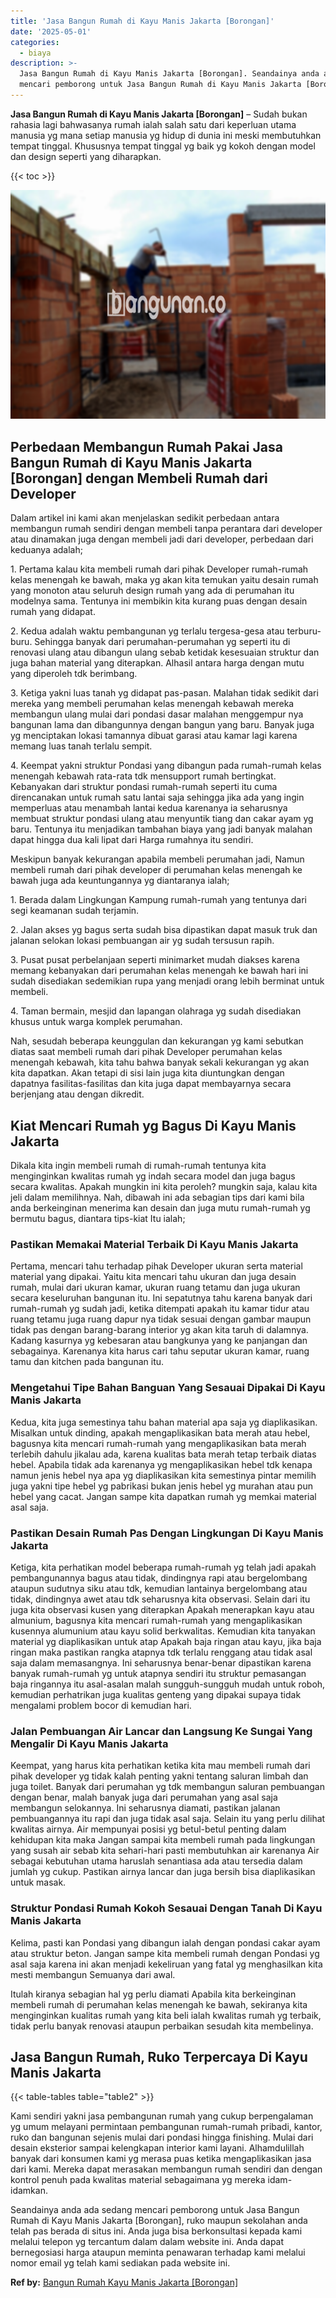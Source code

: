 ```yaml
---
title: 'Jasa Bangun Rumah di Kayu Manis Jakarta [Borongan]'
date: '2025-05-01'
categories:
  - biaya
description: >-
  Jasa Bangun Rumah di Kayu Manis Jakarta [Borongan]. Seandainya anda ada sedang
  mencari pemborong untuk Jasa Bangun Rumah di Kayu Manis Jakarta [Borongan],...
---
```


**Jasa Bangun Rumah di Kayu Manis Jakarta \[Borongan\]** – Sudah bukan rahasia lagi bahwasanya rumah ialah salah satu dari keperluan utama manusia yg mana setiap manusia yg hidup di dunia ini meski membutuhkan tempat tinggal. Khususnya tempat tinggal yg baik yg kokoh dengan model dan design seperti yang diharapkan.

{{< toc >}}

![Jasa Bangun Rumah di Kayu Manis Jakarta [Borongan]](/images/borong-bangunan-32.png)

## Perbedaan Membangun Rumah Pakai Jasa Bangun Rumah di Kayu Manis Jakarta \[Borongan\] dengan Membeli Rumah dari Developer

Dalam artikel ini kami akan menjelaskan sedikit perbedaan antara membangun rumah sendiri dengan membeli tanpa perantara dari developer atau dinamakan juga dengan membeli jadi dari developer, perbedaan dari keduanya adalah;

1\. Pertama kalau kita membeli rumah dari pihak Developer rumah-rumah kelas menengah ke bawah, maka yg akan kita temukan yaitu desain rumah yang monoton atau seluruh design rumah yang ada di perumahan itu modelnya sama. Tentunya ini membikin kita kurang puas dengan desain rumah yang didapat.

2\. Kedua adalah waktu pembangunan yg terlalu tergesa-gesa atau terburu-buru. Sehingga banyak dari perumahan-perumahan yg seperti itu di renovasi ulang atau dibangun ulang sebab ketidak kesesuaian struktur dan juga bahan material yang diterapkan. Alhasil antara harga dengan mutu yang diperoleh tdk berimbang.

3\. Ketiga yakni luas tanah yg didapat pas-pasan. Malahan tidak sedikit dari mereka yang membeli perumahan kelas menengah kebawah mereka membangun ulang mulai dari pondasi dasar malahan menggempur nya bangunan lama dan dibangunnya dengan bangun yang baru. Banyak juga yg menciptakan lokasi tamannya dibuat garasi atau kamar lagi karena memang luas tanah terlalu sempit.

4\. Keempat yakni struktur Pondasi yang dibangun pada rumah-rumah kelas menengah kebawah rata-rata tdk mensupport rumah bertingkat. Kebanyakan dari struktur pondasi rumah-rumah seperti itu cuma direncanakan untuk rumah satu lantai saja sehingga jika ada yang ingin memperluas atau menambah lantai kedua karenanya ia seharusnya membuat struktur pondasi ulang atau menyuntik tiang dan cakar ayam yg baru. Tentunya itu menjadikan tambahan biaya yang jadi banyak malahan dapat hingga dua kali lipat dari Harga rumahnya itu sendiri.

Meskipun banyak kekurangan apabila membeli perumahan jadi, Namun membeli rumah dari pihak developer di perumahan kelas menengah ke bawah juga ada keuntungannya yg diantaranya ialah;

1\. Berada dalam Lingkungan Kampung rumah-rumah yang tentunya dari segi keamanan sudah terjamin.

2\. Jalan akses yg bagus serta sudah bisa dipastikan dapat masuk truk dan jalanan selokan lokasi pembuangan air yg sudah tersusun rapih.

3\. Pusat pusat perbelanjaan seperti minimarket mudah diakses karena memang kebanyakan dari perumahan kelas menengah ke bawah hari ini sudah disediakan sedemikian rupa yang menjadi orang lebih berminat untuk membeli.

4\. Taman bermain, mesjid dan lapangan olahraga yg sudah disediakan khusus untuk warga komplek perumahan.

Nah, sesudah beberapa keunggulan dan kekurangan yg kami sebutkan diatas saat membeli rumah dari pihak Developer perumahan kelas menengah kebawah, kita tahu bahwa banyak sekali kekurangan yg akan kita dapatkan. Akan tetapi di sisi lain juga kita diuntungkan dengan dapatnya fasilitas-fasilitas dan kita juga dapat membayarnya secara berjenjang atau dengan dikredit.

## Kiat Mencari Rumah yg Bagus Di Kayu Manis Jakarta

Dikala kita ingin membeli rumah di rumah-rumah tentunya kita menginginkan kwalitas rumah yg indah secara model dan juga bagus secara kwalitas. Apakah mungkin ini kita peroleh? mungkin saja, kalau kita jeli dalam memilihnya. Nah, dibawah ini ada sebagian tips dari kami bila anda berkeinginan menerima kan desain dan juga mutu rumah-rumah yg bermutu bagus, diantara tips-kiat Itu ialah;

### Pastikan Memakai Material Terbaik Di Kayu Manis Jakarta

Pertama, mencari tahu terhadap pihak Developer ukuran serta material material yang dipakai. Yaitu kita mencari tahu ukuran dan juga desain rumah, mulai dari ukuran kamar, ukuran ruang tetamu dan juga ukuran secara keseluruhan bangunan itu. Ini sepatutnya tahu karena banyak dari rumah-rumah yg sudah jadi, ketika ditempati apakah itu kamar tidur atau ruang tetamu juga ruang dapur nya tidak sesuai dengan gambar maupun tidak pas dengan barang-barang interior yg akan kita taruh di dalamnya. Kadang kasurnya yg kebesaran atau bangkunya yang ke panjangan dan sebagainya. Karenanya kita harus cari tahu seputar ukuran kamar, ruang tamu dan kitchen pada bangunan itu.

### Mengetahui Tipe Bahan Banguan Yang Sesauai Dipakai Di Kayu Manis Jakarta

Kedua, kita juga semestinya tahu bahan material apa saja yg diaplikasikan. Misalkan untuk dinding, apakah mengaplikasikan bata merah atau hebel, bagusnya kita mencari rumah-rumah yang mengaplikasikan bata merah terlebih dahulu jikalau ada, karena kualitas bata merah tetap terbaik diatas hebel. Apabila tidak ada karenanya yg mengaplikasikan hebel tdk kenapa namun jenis hebel nya apa yg diaplikasikan kita semestinya pintar memilih juga yakni tipe hebel yg pabrikasi bukan jenis hebel yg murahan atau pun hebel yang cacat. Jangan sampe kita dapatkan rumah yg memkai material asal saja.

### Pastikan Desain Rumah Pas Dengan Lingkungan Di Kayu Manis Jakarta

Ketiga, kita perhatikan model beberapa rumah-rumah yg telah jadi apakah pembangunannya bagus atau tidak, dindingnya rapi atau bergelombang ataupun sudutnya siku atau tdk, kemudian lantainya bergelombang atau tidak, dindingnya awet atau tdk seharusnya kita observasi. Selain dari itu juga kita observasi kusen yang diterapkan Apakah menerapkan kayu atau almunium, bagusnya kita mencari rumah-rumah yang mengaplikasikan kusennya alumunium atau kayu solid berkwalitas. Kemudian kita tanyakan material yg diaplikasikan untuk atap Apakah baja ringan atau kayu, jika baja ringan maka pastikan rangka atapnya tdk terlalu renggang atau tidak asal saja dalam memasangnya. Ini seharusnya benar-benar dipastikan karena banyak rumah-rumah yg untuk atapnya sendiri itu struktur pemasangan baja ringannya itu asal-asalan malah sungguh-sungguh mudah untuk roboh, kemudian perhatrikan juga kualitas genteng yang dipakai supaya tidak mengalami problem bocor di kemudian hari.

### Jalan Pembuangan Air Lancar dan Langsung Ke Sungai Yang Mengalir Di Kayu Manis Jakarta

Keempat, yang harus kita perhatikan ketika kita mau membeli rumah dari pihak developer yg tidak kalah penting yakni tentang saluran limbah dan juga toilet. Banyak dari perumahan yg tdk membangun saluran pembuangan dengan benar, malah banyak juga dari perumahan yang asal saja membangun selokannya. Ini seharusnya diamati, pastikan jalanan pembuangannya itu rapi dan juga tidak asal saja. Selain itu yang perlu dilihat kwalitas airnya. Air mempunyai posisi yg betul-betul penting dalam kehidupan kita maka Jangan sampai kita membeli rumah pada lingkungan yang susah air sebab kita sehari-hari pasti membutuhkan air karenanya Air sebagai kebutuhan utama haruslah senantiasa ada atau tersedia dalam jumlah yg cukup. Pastikan airnya lancar dan juga bersih bisa diaplikasikan untuk masak.

### Struktur Pondasi Rumah Kokoh Sesauai Dengan Tanah Di Kayu Manis Jakarta

Kelima, pasti kan Pondasi yang dibangun ialah dengan pondasi cakar ayam atau struktur beton. Jangan sampe kita membeli rumah dengan Pondasi yg asal saja karena ini akan menjadi kekeliruan yang fatal yg menghasilkan kita mesti membangun Semuanya dari awal.

Itulah kiranya sebagian hal yg perlu diamati Apabila kita berkeinginan membeli rumah di perumahan kelas menengah ke bawah, sekiranya kita menginginkan kualitas rumah yang kita beli ialah kwalitas rumah yg terbaik, tidak perlu banyak renovasi ataupun perbaikan sesudah kita membelinya.

## Jasa Bangun Rumah, Ruko Terpercaya Di Kayu Manis Jakarta

{{< table-tables table="table2" >}}

Kami sendiri yakni jasa pembangunan rumah yang cukup berpengalaman yg umum melayani permintaan pembangunan rumah-rumah pribadi, kantor, ruko dan bangunan sejenis mulai dari pondasi hingga finishing. Mulai dari desain eksterior sampai kelengkapan interior kami layani. Alhamdulillah banyak dari konsumen kami yg merasa puas ketika mengaplikasikan jasa dari kami. Mereka dapat merasakan membangun rumah sendiri dan dengan kontrol penuh pada kwalitas material sebagaimana yg mereka idam-idamkan.

Seandainya anda ada sedang mencari pemborong untuk Jasa Bangun Rumah di Kayu Manis Jakarta \[Borongan\], ruko maupun sekolahan anda telah pas berada di situs ini. Anda juga bisa berkonsultasi kepada kami melalui telepon yg tercantum dalam dalam website ini. Anda dapat bernegosiasi harga ataupun meminta penawaran terhadap kami melalui nomor email yg telah kami sediakan pada website ini.

**Ref by:** [Bangun Rumah Kayu Manis Jakarta [Borongan]](https://id.wikipedia.org/wiki/Bangun)
